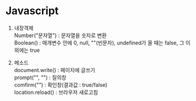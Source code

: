 # Javascript

1. 내장객체 \
Number("문자열") : 문자열을 숫자로 변환 \
Boolean() : 매개변수 안에 0, null, ""(빈문자), undefined가 올 때는 false, 그 이외에는 true

2. 메소드 \
document.write() : 페이지에 글쓰기\
prompt("", "") : 질의창\
comfirm("") : 확인창(결과값 : true/false) \
location.reload() : 브라우저 새로고침
